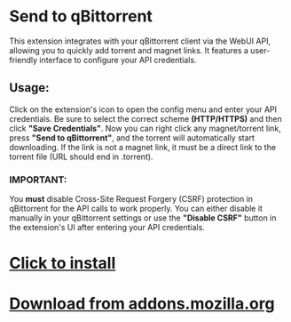 # Send to qBittorrent

This extension integrates with your qBittorrent client via the WebUI API, allowing you to quickly add torrent and magnet links. It features a user-friendly interface to configure your API credentials.

## Usage:

Click on the extension's icon to open the config menu and enter your API credentials. Be sure to select the correct scheme **(HTTP/HTTPS)** and then click **"Save Credentials"**. Now you can right click any magnet/torrent link, press **"Send to qBittorrent"**, and the torrent will automatically start downloading. If the link is not a magnet link, it must be a direct link to the torrent file (URL should end in .torrent).

### IMPORTANT:
You **must** disable Cross-Site Request Forgery (CSRF) protection in qBittorrent for the API calls to work properly. You can either disable it manually in your qBittorrent settings or use the **"Disable CSRF"** button in the extension's UI after entering your API credentials.

# [Click to install](https://addons.mozilla.org/firefox/downloads/file/4437766/send_to_qbittorrent-1.0.1.xpi)

# [Download from addons.mozilla.org](https://addons.mozilla.org/en-US/firefox/addon/send-to-qbittorrent/)
